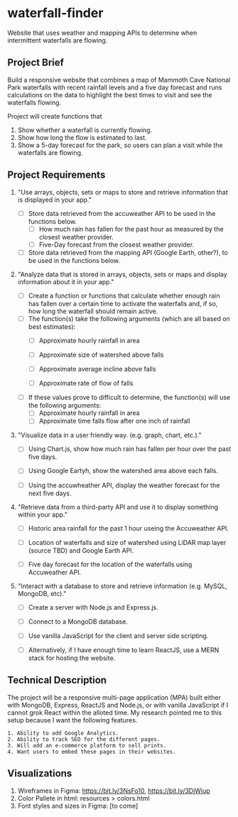 # waterfall-finder
Website that uses weather and mapping APIs to determine when intermittent waterfalls are flowing. 
## Project Brief
Build a responsive website that combines a map of Mammoth Cave National Park waterfalls with recent rainfall levels and a five day forecast and runs calculations on the data  to highlight the best times to visit and see the waterfalls flowing.

Project will create functions that
1. Show whether a waterfall is currently flowing.
2. Show how long the flow is estimated to last.
3. Show a 5-day forecast for the park, so users can plan a visit while the waterfalls are flowing.

## Project Requirements
1. "Use arrays, objects, sets or maps to store and retrieve information that is displayed in your app."
    - [ ] Store data retrieved from the accuweather  API to be used in the functions below.
        - [ ] How much rain has fallen for the past hour as measured by the closest weather provider.
        - [ ] Five-Day forecast from the closest weather provider.
    - [ ] Store data retrieved from the mapping  API (Google Earth, other?), to be used in the functions below.

2. "Analyze data that is stored in arrays, objects, sets or maps and display information about it in your app."
    - [ ] Create a function or functions that calculate whether enough rain has fallen over a certain time to activate the waterfalls and, if so, how long the waterfall should remain active. 
    - [ ] The function(s) take the following arguments (which are all based on best estimates):
        - [ ] Approximate hourly rainfall in area 
        - [ ] Approximate size of watershed above falls 
        - [ ] Approximate average incline above falls
        - [ ] Approximate rate of flow of falls


    - [ ] If these values prove to difficult to determine, the function(s) will use the following arguments:
        - [ ] Approximate hourly rainfall in area  
        - [ ] Approximate time falls flow after one inch of rainfall

3. "Visualize data in a user friendly way. (e.g. graph, chart, etc.)."

    - [ ] Using Chart.js, show how much rain has fallen per hour over the past five days.

    - [ ] Using Google Eartyh, show the watershed area above each falls.

    - [ ] Using the accuwheather API, display the weather forecast for the next five days.

4. "Retrieve data from a third-party API and use it to display something within your app."

    - [ ] Historic area rainfall for the past 1 hour useing the Accuweather API.

    - [ ] Location of waterfalls and size of watershed using LiDAR map layer (source TBD) and Google Earth API. 

    - [ ] Five day forecast for the location of the waterfalls using Accuweather API.

5. "Interact with a database to store and retrieve information (e.g. MySQL, MongoDB, etc)."

    - [ ] Create a server with Node.js and Express.js.

    - [ ] Connect to a MongoDB database.

    - [ ] Use vanilla JavaScript for the client and server side scripting.

    - [ ] Alternatively, if I have enough time to learn ReactJS, use a MERN stack for hosting the website.

## Technical Description
The project will be a responsive multi-page application (MPA) built either with MongoDB, Express, ReactJS and Node.js, or with vanilla JavaScript if I cannot grok React within the alloted time. My research pointed me to this setup because I want the following features.

    1. Ability to add Google Analytics.
    2. Ability to track SEO for the different pages.
    3. Will add an e-commerce platform to sell prints.
    4. Want users to embed these pages in their websites.

## Visualizations
1. Wireframes in Figma: https://bit.ly/3NsFo10, https://bit.ly/3DjWiup
2. Color Pallete in html: resources > colors.html
3. Font styles and sizes in Figma: [to come]
